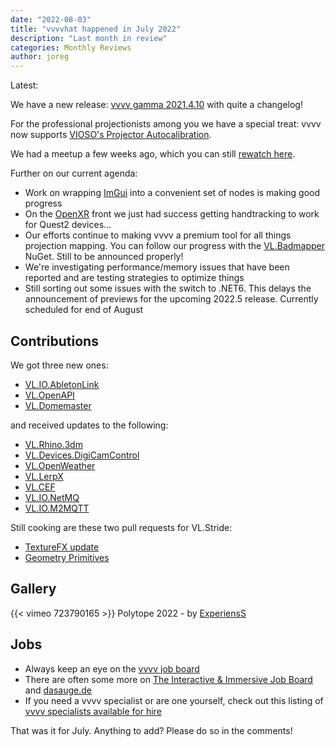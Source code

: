 ```yaml
---
date: "2022-08-03"
title: "vvvvhat happened in July 2022"
description: "Last month in review"
categories: Monthly Reviews
author: joreg
---
```


Latest:

We have a new release: [vvvv gamma 2021.4.10](https://thegraybook.vvvv.org/changelog/2021.4.html) with quite a changelog!

For the professional projectionists among you we have a special treat: vvvv now supports [VIOSO's Projector Autocalibration](https://visualprogramming.net/blog/2022/introducing-vioso-projector-warping-and-blending/).

We had a meetup a few weeks ago, which you can still [rewatch here](https://youtu.be/nwSZ-OFDoC0).

Further on our current agenda:
- Work on wrapping [ImGui](https://github.com/ocornut/imgui) into a convenient set of nodes is making good progress
- On the [OpenXR](https://www.khronos.org/OpenXR/) front we just had success getting handtracking to work for Quest2 devices... 
- Our efforts continue to making vvvv a premium tool for all things projection mapping. You can follow our progress with the [VL.Badmapper](https://www.nuget.org/packages/VL.Badmapper) NuGet. Still to be announced properly!
- We're investigating performance/memory issues that have been reported and are testing strategies to optimize things
- Still sorting out some issues with the switch to .NET6. This delays the announcement of previews for the upcoming 2022.5 release. Currently scheduled for end of August

## Contributions
We got three new ones:
* [VL.IO.AbletonLink](https://www.nuget.org/packages/VL.IO.AbletonLink)
* [VL.OpenAPI](https://discourse.vvvv.org/t/vl-openapi/20659)
* [VL.Domemaster](https://discourse.vvvv.org/t/vl-domemaster/20660)

and received updates to the following:
* [VL.Rhino.3dm](https://www.nuget.org/packages/VL.Rhino.3dm)
* [VL.Devices.DigiCamControl](https://www.nuget.org/packages/VL.Devices.DigiCamControl)
* [VL.OpenWeather](https://www.nuget.org/packages/VL.OpenWeather)
* [VL.LerpX](https://www.nuget.org/packages/VL.LerpX)
* [VL.CEF](https://www.nuget.org/packages/VL.CEF)
* [VL.IO.NetMQ](https://www.nuget.org/packages/VL.IO.NetMQ)
* [VL.IO.M2MQTT](https://www.nuget.org/packages/VL.IO.M2MQTT)

Still cooking are these two pull requests for VL.Stride:
* [TextureFX update](https://github.com/vvvv/VL.Stride/pull/565)
* [Geometry Primitives](https://github.com/vvvv/VL.Stride/pull/561)

## Gallery
{{< vimeo 723790165 >}}
Polytope 2022 - by [ExperiensS](https://experienss.com)

## Jobs

- Always keep an eye on the [vvvv job board](https://discourse.vvvv.org/c/jobs)
- There are often some more on [The Interactive & Immersive Job Board](https://jobs.interactiveimmersive.io/jobs/) and [dasauge.de](https://dasauge.de/sta/Vvvv/)
- If you need a vvvv specialist or are one yourself, check out this listing of [vvvv specialists available for hire](https://vvvv.org/documentation/vvvv-specialists-available-for-hire)

That was it for July. Anything to add? Please do so in the comments!